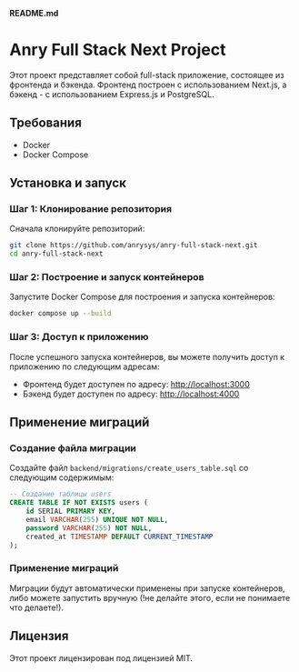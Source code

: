 **README.md**

# Anry Full Stack Next Project

Этот проект представляет собой full-stack приложение, состоящее из фронтенда и бэкенда. 
Фронтенд построен с использованием Next.js, а бэкенд - с использованием Express.js и PostgreSQL.

## Требования

- Docker
- Docker Compose

## Установка и запуск

### Шаг 1: Клонирование репозитория

Сначала клонируйте репозиторий:

```bash
git clone https://github.com/anrysys/anry-full-stack-next.git
cd anry-full-stack-next
```

### Шаг 2: Построение и запуск контейнеров

Запустите Docker Compose для построения и запуска контейнеров:

```bash
docker compose up --build
```

### Шаг 3: Доступ к приложению

После успешного запуска контейнеров, вы можете получить доступ к приложению по следующим адресам:

- Фронтенд будет доступен по адресу: [http://localhost:3000](http://localhost:3000)
- Бэкенд будет доступен по адресу: [http://localhost:4000](http://localhost:4000)

## Применение миграций

### Создание файла миграции

Создайте файл `backend/migrations/create_users_table.sql` со следующим содержимым:

```sql
-- Создание таблицы users
CREATE TABLE IF NOT EXISTS users (
    id SERIAL PRIMARY KEY,
    email VARCHAR(255) UNIQUE NOT NULL,
    password VARCHAR(255) NOT NULL,
    created_at TIMESTAMP DEFAULT CURRENT_TIMESTAMP
);
```

### Применение миграций

Миграции будут автоматически применены при запуске контейнеров,
либо можете запустить вручную (!не делайте этого, если не понимаете что делаете!).

## Лицензия

Этот проект лицензирован под лицензией MIT.
